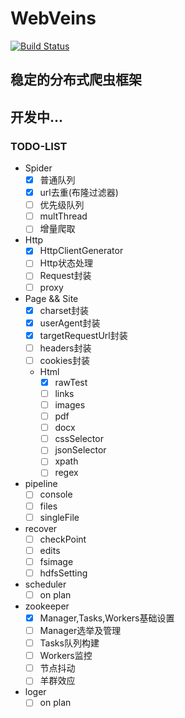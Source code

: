 # WebVeins
[![Build Status](https://travis-ci.org/xiongbeer/WebVeins.svg?branch=master)](https://travis-ci.org/xiongbeer/WebVeins)
## 稳定的分布式爬虫框架
## 开发中...
### TODO-LIST
- Spider
    * [x] 普通队列
    * [x] url去重(布隆过滤器)
    * [ ] 优先级队列
    * [ ] multThread
    * [ ] 增量爬取
- Http
    * [x] HttpClientGenerator
    * [ ] Http状态处理
    * [ ] Request封装
    * [ ] proxy
- Page && Site
    * [x] charset封装
    * [x] userAgent封装
    * [x] targetRequestUrl封装
    * [ ] headers封装
    * [ ] cookies封装
    - Html
        * [x] rawTest
        * [ ] links
        * [ ] images
        * [ ] pdf
        * [ ] docx
        * [ ] cssSelector
        * [ ] jsonSelector
        * [ ] xpath
        * [ ] regex
- pipeline
    * [ ] console
    * [ ] files
    * [ ] singleFile
- recover
    * [ ] checkPoint
    * [ ] edits
    * [ ] fsimage
    * [ ] hdfsSetting
- scheduler
    * [ ] on plan
- zookeeper
    * [x] Manager,Tasks,Workers基础设置
    * [ ] Manager选举及管理
    * [ ] Tasks队列构建
    * [ ] Workers监控
    * [ ] 节点抖动
    * [ ] 羊群效应
- loger
    * [ ] on plan
